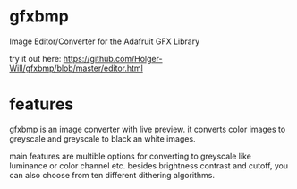 # gfxbmp
Image Editor/Converter for the Adafruit GFX Library

try it out here: https://github.com/Holger-Will/gfxbmp/blob/master/editor.html

# features

gfxbmp is an image converter with live preview.
it converts color images to greyscale and greyscale to black an white images.

main features are multible options for converting to greyscale like luminance or color channel etc.
besides brightness contrast and cutoff, you can also choose from ten different dithering algorithms.
